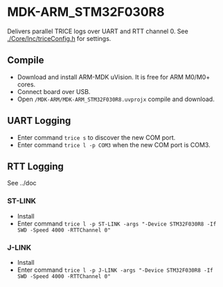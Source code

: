 # MDK-ARM_STM32F030R8

Delivers parallel TRICE logs over UART and RTT channel 0. See [./Core/Inc/triceConfig.h](./Core/Inc/triceConfig.h) for settings.

## Compile

- Download and install ARM-MDK uVision. It is free for ARM M0/M0+ cores.
- Connect board over USB.
- Open `/MDK-ARM/MDK-ARM_STM32F030R8.uvprojx` compile and download.

## UART Logging

- Enter command `trice s` to discover the new COM port.
- Enter command `trice l -p COM3` when the new COM port is COM3.

## RTT Logging

See ../doc

### ST-LINK 

- Install
- Enter command `trice l -p ST-LINK -args "-Device STM32F030R8 -If SWD -Speed 4000 -RTTChannel 0"`

### J-LINK

- Install 
- Enter command `trice l -p J-LINK -args "-Device STM32F030R8 -If SWD -Speed 4000 -RTTChannel 0"`

